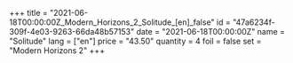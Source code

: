+++
title = "2021-06-18T00:00:00Z_Modern_Horizons_2_Solitude_[en]_false"
id = "47a6234f-309f-4e03-9263-66da48b57153"
date = "2021-06-18T00:00:00Z"
name = "Solitude"
lang = ["en"]
price = "43.50"
quantity = 4
foil = false
set = "Modern Horizons 2"
+++
